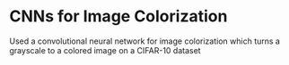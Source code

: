 # CNNs for Image Colorization
Used a convolutional neural network for image colorization which turns a grayscale to a colored image on a CIFAR-10 dataset 
